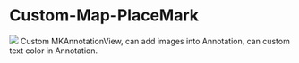 Custom-Map-PlaceMark
====================
<img src="http://www.code4app.com/photo/50ada8966803fa6f15000001_1.png" />
Custom MKAnnotationView, can add images into Annotation, can custom text color in Annotation. 
